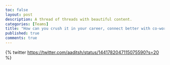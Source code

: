 ```yaml
---
toc: false
layout: post
description: A thread of threads with beautiful content.
categories: [Teams]
title: "How can you crush it in your career, connect better with co-workers and find fulfilment in life?"
published: true
comments: true
---
```

{% twitter https://twitter.com/aaditsh/status/1441782047115075590?s=20 %}

